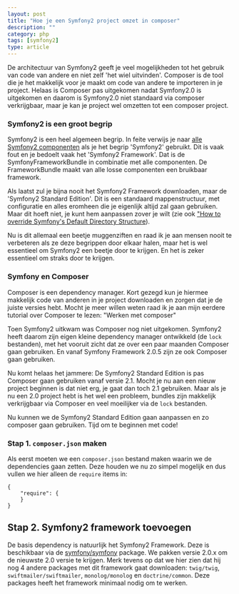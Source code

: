 ```yaml
---
layout: post
title: "Hoe je een Symfony2 project omzet in composer"
description: ""
category: php
tags: [symfony2]
type: article
---
```

De architectuur van Symfony2 geeft je veel mogelijkheden tot het gebruik van
code van andere en niet zelf 'het wiel uitvinden'. Composer is de tool die je
het makkelijk voor je maakt om code van andere te importeren in je project.
Helaas is Composer pas uitgekomen nadat Symfony2.0 is uitgekomen en daarom is
Symfony2.0 niet standaard via composer verkrijgbaar, maar je kan je project wel
omzetten tot een composer project.
<!--more-->

### Symfony2 is een groot begrip

Symfony2 is een heel algemeen begrip. In feite verwijs je naar [alle Symfony2
componenten](http://symfony.com/doc/current/components) als je het begrip
'Symfony2' gebruikt. Dit is vaak fout en je bedoelt vaak het 'Symfony2 Framework'. 
Dat is de SymfonyFrameworkBundle in combinatie met alle componenten. De
FrameworkBundle maakt van alle losse componenten een bruikbaar framework.

Als laatst zul je bijna nooit het Symfony2 Framework downloaden, maar de
'Symfony2 Standard Edition'. Dit is een standaard mappenstructuur, met
configuratie en alles eromheen die je eigenlijk altijd zal gaan gebruiken. Maar
dit hoeft niet, je kunt hem aanpassen zover je wilt (zie ook
["How to override Symfony's Default Directory Structure](http://symfony.com/doc/current/cookbook/configuration/override_dir_structure.html)).

Nu is dit allemaal een beetje muggenziften en raad ik je aan mensen nooit te
verbeteren als ze deze begrippen door elkaar halen, maar het is wel essentieel
om Symfony2 een beetje door te krijgen. En het is zeker essentieel om straks
door te krijgen.

### Symfony en Composer

Composer is een dependency manager. Kort gezegd kun je hiermee makkelijk code
van anderen in je project downloaden en zorgen dat je de juiste versies hebt.
Mocht je meer willen weten raad ik je aan mijn eerdere tutorial over Composer te
lezen: "Werken met composer"

Toen Symfony2 uitkwam was Composer nog niet uitgekomen. Symfony2 heeft daarom
zijn eigen kleine dependency manager ontwikkeld (de `lock` bestanden), met 
het vooruit zicht dat ze over een paar maanden Composer gaan gebruiken. En vanaf
Symfony Framework 2.0.5 zijn ze ook Composer gaan gebruiken.

Nu komt helaas het jammere: De Symfony2 Standard Edition is pas Composer gaan
gebruiken vanaf versie 2.1. Mocht je nu aan een nieuw project beginnen is dat
niet erg, je gaat dan toch 2.1 gebruiken. Maar als je nu een 2.0 project hebt is
het wel een probleem, bundles zijn makkelijk verkrijgbaar via Composer en veel
moeilijker via de `lock` bestanden.

Nu kunnen we de Symfony2 Standard Edition gaan aanpassen en zo composer gaan
gebruiken. Tijd om te beginnen met code!

### Stap 1. `composer.json` maken

Als eerst moeten we een `composer.json` bestand maken waarin we de
dependencies gaan zetten. Deze houden we nu zo simpel mogelijk en dus vullen we
hier alleen de `require` items in:

    {
        "require": {
        }
    }

## Stap 2. Symfony2 framework toevoegen

De basis dependency is natuurlijk het Symfony2 Framework. Deze is beschikbaar
via de [symfony/symfony](https://packagist.org/packages/symfony/symfony)
package. We pakken versie 2.0.x om de nieuwste 2.0 versie te krijgen. Merk
tevens op dat we hier zien dat hij nog 4 andere packages met dit framework gaat
downloaden: `twig/twig`, `swiftmailer/swiftmailer`, `monolog/monolog` en
`doctrine/common`. Deze packages heeft het framework minimaal nodig om te
werken.
